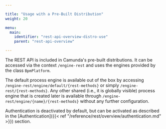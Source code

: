 ```yaml
---

title: "Usage with a Pre-Built Distribution"
weight: 20

menu:
  main:
    identifier: "rest-api-overview-distro-use"
    parent: "rest-api-overview"

---
```



The REST API is included in Camunda's pre-built distributions.
It can be accessed via the context `/engine-rest` and uses the engines provided by the class `BpmPlatform`.

The default process engine is available out of the box by accessing `/engine-rest/engine/default/{rest-methods}`
or simply `/engine-rest/{rest-methods}`. Any other shared (i.e., it is globally visible) process engine that is created later is available through `/engine-rest/engine/{name}/{rest-methods}` without any further configuration.

Authentication is deactivated by default, but can be activated as described in the [Authentication]({{< ref "/reference/rest/overview/authentication.md" >}}) section.
